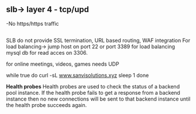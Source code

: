 ## slb-> layer 4 - tcp/upd

-No https/https traffic

##

SLB do not provide SSL termination, URL based routing, WAF integration
For load balancing-> jump host on port 22 or port 3389
for load balancing mysql db for read acces on 3306.

for online meetings, videos, games needs UDP

while true
do
curl -sL www.sanvisolutions.xyz
sleep 1
done

**Health probes**
Health probes are used to check the status of a backend pool instance. If the health probe fails to get a response from a backend instance then no new connections will be sent to that backend instance until the health probe succeeds again.
